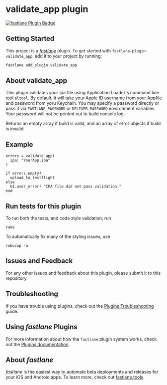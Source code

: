 # validate_app plugin

[![fastlane Plugin Badge](https://rawcdn.githack.com/fastlane/fastlane/master/fastlane/assets/plugin-badge.svg)](https://rubygems.org/gems/fastlane-plugin-validate_app)

## Getting Started

This project is a [_fastlane_](https://github.com/fastlane/fastlane) plugin. To
get started with `fastlane-plugin-validate_app`, add it to your project by
running:

```bash
fastlane add_plugin validate_app
```

## About validate_app

This plugin validates your ipa file using Application Loader's command line
tool `altool`. By default, it will take your Apple ID username from your
Appfile and password from yoru Keychain. You may specify a password directly or
pass it via `FASTLANE_PASSWORD` or `DELIVER_PASSWORD` environment variables.
Your password will not be printed out to build console log.

Returns an empty array if build is valid, and an array of error objects if
build is invalid

## Example

```
errors = validate_app(
  ipa: "YourApp.ipa"
)

if errors.empty?
  upload_to_testflight
else
  UI.user_error! "IPA file did not pass validation."
end
```

## Run tests for this plugin

To run both the tests, and code style validation, run

```
rake
```

To automatically fix many of the styling issues, use
```
rubocop -a
```

## Issues and Feedback

For any other issues and feedback about this plugin, please submit it to this
repository.

## Troubleshooting

If you have trouble using plugins, check out the [Plugins
Troubleshooting](https://docs.fastlane.tools/plugins/plugins-troubleshooting/)
guide.

## Using _fastlane_ Plugins

For more information about how the `fastlane` plugin system works, check out
the [Plugins
documentation](https://docs.fastlane.tools/plugins/create-plugin/).

## About _fastlane_

_fastlane_ is the easiest way to automate beta deployments and releases for
your iOS and Android apps. To learn more, check out
[fastlane.tools](https://fastlane.tools).
